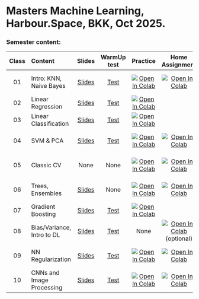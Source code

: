 # Masters Machine Learning, Harbour.Space, BKK, Oct 2025.
### Semester content:

[ContestID_W01]: 
[ContestID_W02]: 
[ContestID_W03]: 
[ContestID_W04]: 
[ContestID_W05]: 
[ContestID_W06]: 
[ContestID_W07]: 
[ContestID_W08]: 
[ContestID_W09]: 
[ContestID_W10]: 

[WarmUp_test_W01]: https://forms.gle/48LBjj9CsAUdK7ru9
[WarmUp_test_W02]: https://forms.gle/n87G6sJeKuFwTNas5
[WarmUp_test_W03]: https://forms.gle/vHe4qMR6eEyPqExN6
[WarmUp_test_W04]: https://forms.gle/k7RG4zXqPKoyzM4G9
[WarmUp_test_W05]: https://forms.gle/
[WarmUp_test_W06]: https://forms.gle/
[WarmUp_test_W07]: https://forms.gle/K6JkTwgzj3mHcTL68
[WarmUp_test_W08]: https://forms.gle/WQK1Kjm1btAtY4mcA
[WarmUp_test_W09]: https://forms.gle/3KVPSqH4gNFLzqzR8
[WarmUp_test_W10]: https://forms.gle/NFmr52CMBpFQU8x76
[WarmUp_test_W11]: https://forms.gle/

[Slides_W01]: ../master/Class01_naive_bayes/BKK.2025.ML.Class01.pdf
[Slides_W02]: ../master/Class02_linear_regression_and_classification/BKK.2025.ML.Class02.pdf
[Slides_W03]: ../master/Class03_linear_classification/BKK.2025.ML.Class03.pdf
[Slides_W04]: ../master/Class04_SVM/BKK.2025.ML.Class04.pdf
[Slides_W05]: ../master/class05_.../BKK.2025.ML.Class05.pdf
[Slides_W06]: ../master/Class06_decision_trees/BKK.2025.ML.Class06.pdf
[Slides_W07]: ../master/Class07_gradient_boosting/BKK.2025.ML.Class07.pdf
[Slides_W08]: ../master/Class08_intro_to_DL/BKK.2025.ML.Class08.pdf
[Slides_W09]: ../master/Class09_NN_regularization/BKK.2025.ML.Class09.pdf
[Slides_W10]: ../master/class10_.../BKK.2025.ML.Class10.pdf
[Slides_W11]: ../master/class11_.../BKK.2025.ML.Class11.pdf

| Class   | Content                              | Slides               | WarmUp test             | Practice                 | Home Assignment          | Soft Deadline          |
|:------:|:-------------------------------------|:--------------------:|:-----------------------:|:------------------------:|:------------------------:|:----------------------:|
| 01     | Intro: KNN, Naive Bayes              | [Slides][Slides_W01] | [Test][WarmUp_test_W01] | [![Open In Colab](https://colab.research.google.com/assets/colab-badge.svg)](https://colab.research.google.com/github/IvanSol/ml-course/blob/master/Class01_naive_bayes/Class01_practice_naive_bayes.ipynb) | [![Open In Colab](https://colab.research.google.com/assets/colab-badge.svg)](https://colab.research.google.com/github/IvanSol/ml-course/blob/master/Class01_naive_bayes/Class01_ha_knn.ipynb) | 06.10.2025 13:00 UTC+7 |
| 02     | Linear Regression                    | [Slides][Slides_W02] | [Test][WarmUp_test_W02] | [![Open In Colab](https://colab.research.google.com/assets/colab-badge.svg)](https://colab.research.google.com/github/IvanSol/ml-course/blob/master/Class02_linear_regression_and_classification/Class02_linear_regression_and_sgd.ipynb) |  |  |
| 03     | Linear Classification  			    | [Slides][Slides_W03] | [Test][WarmUp_test_W03] | [![Open In Colab](https://colab.research.google.com/assets/colab-badge.svg)](https://colab.research.google.com/github/IvanSol/ml-course/blob/master/Class03_linear_classification/Class03_logreg_intro_to_pytorch.ipynb) |    |     |
| 04     | SVM & PCA             			    | [Slides][Slides_W04] | [Test][WarmUp_test_W04] | [![Open In Colab](https://colab.research.google.com/assets/colab-badge.svg)](https://colab.research.google.com/github/IvanSol/ml-course/blob/master/Class04_SVM/Class04_SVM_practice.ipynb) | [![Open In Colab](https://colab.research.google.com/assets/colab-badge.svg)](https://colab.research.google.com/github/IvanSol/ml-course/blob/master/Class04_SVM/Class04_pictures_svd.ipynb) | 10.10.2025 13:00 UTC+7 |
| 05     | Classic CV                           | None                 | None                    | [![Open In Colab](https://colab.research.google.com/assets/colab-badge.svg)](https://colab.research.google.com/github/IvanSol/ml-course/blob/master/Class05_classic_CV/Class_05_classic_cv_practice.ipynb) | [![Open In Colab](https://colab.research.google.com/assets/colab-badge.svg)](https://colab.research.google.com/github/IvanSol/ml-course/blob/master/Class05_classic_CV/Class_05_home_assignment_classification.ipynb) | 10.10.2025 13:00 UTC+7 |
| 06     | Trees, Ensembles                     | [Slides][Slides_W06] | None                    | [![Open In Colab](https://colab.research.google.com/assets/colab-badge.svg)](https://colab.research.google.com/github/IvanSol/ml-course/blob/master/Class06_decision_trees/Class06_decision_trees_practice.ipynb) | [![Open In Colab](https://colab.research.google.com/assets/colab-badge.svg)](https://colab.research.google.com/github/IvanSol/ml-course/blob/master/Class06_decision_trees/Class06_ha_decision_tree.ipynb) | 13.10.2025 13:00 UTC+7 |
| 07     | Gradient Boosting                    | [Slides][Slides_W07] | [Test][WarmUp_test_W07] | [![Open In Colab](https://colab.research.google.com/assets/colab-badge.svg)](https://colab.research.google.com/github/IvanSol/ml-course/blob/master/Class07_gradient_boosting/Class07_gradient_boosting.ipynb) |   |   |
| 08     | Bias/Variance, Intro to DL           | [Slides][Slides_W08] | [Test][WarmUp_test_W08] | None         | [![Open In Colab](https://colab.research.google.com/assets/colab-badge.svg)](https://colab.research.google.com/github/IvanSol/ml-course/blob/master/Class08_intro_to_DL/Class08_nn_from_scratch.ipynb) (optional) | 18.10.2025 13:00 UTC+7 |
| 09     | NN Regularization                    | [Slides][Slides_W09] | [Test][WarmUp_test_W09] | [![Open In Colab](https://colab.research.google.com/assets/colab-badge.svg)](https://colab.research.google.com/github/IvanSol/ml-course/blob/master/Class09_NN_regularization/Class09_practice_pytorch_and_dataloaders.ipynb) | [![Open In Colab](https://colab.research.google.com/assets/colab-badge.svg)](https://colab.research.google.com/github/IvanSol/ml-course/blob/master/Class09_NN_regularization/Class09_hw_fmnist_overfitting.ipynb) | 15.10.2025 13:00 UTC+7  |
| 10     | CNNs and Image Processing            | [Slides][Slides_W10] | [Test][WarmUp_test_W10] | [![Open In Colab](https://colab.research.google.com/assets/colab-badge.svg)](https://colab.research.google.com/github/IvanSol/ml-course/blob/master/Class10_CNN/Class10_practice_cnns_and_image_classification_en.ipynb) | [![Open In Colab](https://colab.research.google.com/assets/colab-badge.svg)](https://colab.research.google.com/github/IvanSol/ml-course/blob/master/Class10_CNN/Class10_hw_dogs.ipynb) | 17.10.2025 13:00 UTC+7 |
<!---
| 09     | Unsupervised DL: VAE, C-VAE.         | [Slides][Slides_W09] | [Test][WarmUp_test_W09] | [Contest][ContestID_W09] | [Contest][ContestID_W09] |                        |
| 10     | Problems in modern Computer Vision   | [Slides][Slides_W10] | [Test][WarmUp_test_W10] | [Contest][ContestID_W10] | [Contest][ContestID_W10] |                        |
| 11     | Generative Models Overview           | [Slides][Slides_W11] | None                    | None                     | None                     | None                   |
| 12     | DL Model Optimization                | [Slides][Slides_W11] | None                    | None                     | None                     | None                   |
| 12     | DL Model Deployment                  | [Slides][Slides_W11] | None                    | None                     | None                     | None                   |
--->

<!--- Strict deadline for all home assignments is 24.09.2025  09:00 UTC+7. --->

